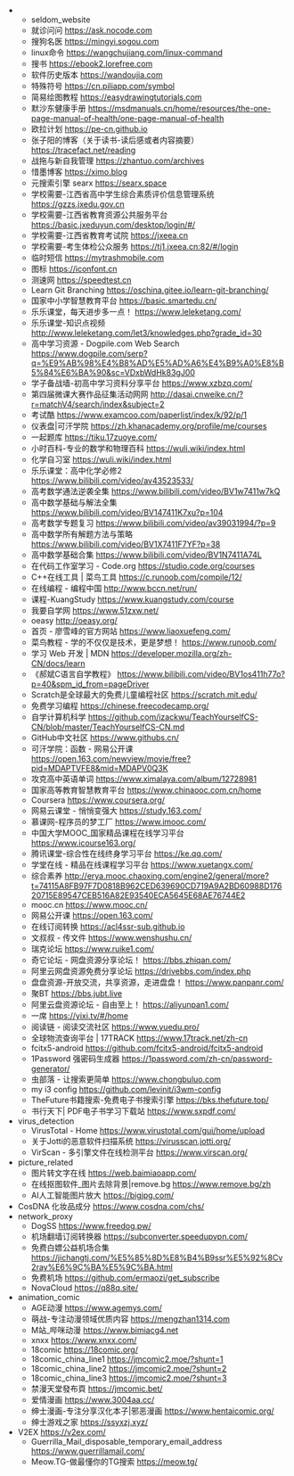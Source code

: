 - * seldom_website
  * 就诊问问 https://ask.nocode.com
  * 搜狗名医 https://mingyi.sogou.com
  * linux命令 https://wangchujiang.com/linux-command
  * 搜书 https://ebook2.lorefree.com
  * 软件历史版本 https://wandoujia.com
  * 特殊符号 https://cn.piliapp.com/symbol
  * 简易绘图教程 https://easydrawingtutorials.com
  * 默沙东健康手册 https://msdmanuals.cn/home/resources/the-one-page-manual-of-health/one-page-manual-of-health
  * 欧拉计划 https://pe-cn.github.io
  * 张子阳的博客（关于读书-读后感或者内容摘要） https://tracefact.net/reading
  * 战拖与新自我管理 https://zhantuo.com/archives
  * 惜墨博客 https://ximo.blog
  * 元搜索引擎 searx https://searx.space
  * 学校需要-江西省高中学生综合素质评价信息管理系统 https://gzzs.jxedu.gov.cn
  * 学校需要-江西省教育资源公共服务平台 https://basic.jxeduyun.com/desktop/login/#/
  * 学校需要-江西省教育考试院 https://jxeea.cn
  * 学校需要-考生体检公众服务 https://tj1.jxeea.cn:82/#/login
  * 临时短信 https://mytrashmobile.com
  * 图标 https://iconfont.cn
  * 测速网 https://speedtest.cn
  * Learn Git Branching https://oschina.gitee.io/learn-git-branching/
  * 国家中小学智慧教育平台 https://basic.smartedu.cn/
  * 乐乐课堂，每天进步多一点！ https://www.leleketang.com/
  * 乐乐课堂-知识点视频 http://www.leleketang.com/let3/knowledges.php?grade_id=30
  * 高中学习资源 - Dogpile.com Web Search https://www.dogpile.com/serp?q=%E9%AB%98%E4%B8%AD%E5%AD%A6%E4%B9%A0%E8%B5%84%E6%BA%90&sc=VDxbWdHk83gJ00
  * 学子备战墙-初高中学习资料分享平台 https://www.xzbzq.com/
  * 第四届微课大赛作品征集活动网网 http://dasai.cnweike.cn/?r=matchV4/search/index&subject=2
  * 考试酷 https://www.examcoo.com/paperlist/index/k/92/p/1
  * 仪表盘|可汗学院 https://zh.khanacademy.org/profile/me/courses
  * 一起题库 https://tiku.17zuoye.com/
  * 小时百科-专业的数学和物理百科 https://wuli.wiki/index.html
  * 化学自习室 https://wuli.wiki/index.html
  * 乐乐课堂：高中化学必修2 https://www.bilibili.com/video/av43523533/
  * 高考数学通法逆袭全集 https://www.bilibili.com/video/BV1w7411w7kQ
  * 高中数学基础与解法全集 https://www.bilibili.com/video/BV147411K7xu?p=104
  * 高考数学专题复习 https://www.bilibili.com/video/av39031994/?p=9
  * 高中数学所有解题方法与策略 https://www.bilibili.com/video/BV1X7411F7YF?p=38
  * 高中数学基础合集 https://www.bilibili.com/video/BV1N7411A74L
  * 在代码工作室学习 - Code.org https://studio.code.org/courses
  * C++在线工具 | 菜鸟工具 https://c.runoob.com/compile/12/
  * 在线编程 - 编程中国 http://www.bccn.net/run/
  * 课程-KuangStudy https://www.kuangstudy.com/course
  * 我要自学网 https://www.51zxw.net/
  * oeasy http://oeasy.org/
  * 首页 - 廖雪峰的官方网站 https://www.liaoxuefeng.com/
  * 菜鸟教程 - 学的不仅仅是技术，更是梦想！ https://www.runoob.com/
  * 学习 Web 开发 | MDN https://developer.mozilla.org/zh-CN/docs/learn
  * 《郝斌C语言自学教程》 https://www.bilibili.com/video/BV1os411h77o?p=40&spm_id_from=pageDriver
  * Scratch是全球最大的免费儿童编程社区 https://scratch.mit.edu/
  * 免费学习编程 https://chinese.freecodecamp.org/
  * 自学计算机科学 https://github.com/izackwu/TeachYourselfCS-CN/blob/master/TeachYourselfCS-CN.md
  * GitHub中文社区 https://www.githubs.cn/
  * 可汗学院：函数 - 网易公开课 https://open.163.com/newview/movie/free?pid=MDAPTVFE8&mid=MDAPV0Q3K
  * 攻克高中英语单词 https://www.ximalaya.com/album/12728981
  * 国家高等教育智慧教育平台 https://www.chinaooc.com.cn/home
  * Coursera https://www.coursera.org/
  * 网易云课堂 - 悄悄变强大 https://study.163.com/
  * 慕课网-程序员的梦工厂 https://www.imooc.com/
  * 中国大学MOOC_国家精品课程在线学习平台 https://www.icourse163.org/
  * 腾讯课堂-综合性在线终身学习平台 https://ke.qq.com/
  * 学堂在线 - 精品在线课程学习平台 https://www.xuetangx.com/
  * 综合素养 http://erya.mooc.chaoxing.com/engine2/general/more?t=74115A8FB97F7D0818B962CED639690CD719A9A2BD60988D17620715E89547CEB516A82E93540ECA5645E68AE76744E2
  * mooc.cn https://www.mooc.cn/
  * 网易公开课 https://open.163.com/
  * 在线订阅转换 https://acl4ssr-sub.github.io
  * 文叔叔 - 传文件 https://www.wenshushu.cn/
  * 瑞克论坛 https://www.ruike1.com/
  * 奇它论坛 - 网盘资源分享论坛！ https://bbs.zhiqan.com/
  * 阿里云网盘资源免费分享论坛 https://drivebbs.com/index.php
  * 盘盘资源-开放交流，共享资源，走进盘盘！ https://www.panpanr.com/
  * 聚BT https://bbs.jubt.live
  * 阿里云盘资源论坛 - 自由至上！ https://aliyunpan1.com/
  * 一席 https://yixi.tv/#/home
  * 阅读链 - 阅读交流社区 https://www.yuedu.pro/
  * 全球物流查询平台 | 17TRACK https://www.17track.net/zh-cn
  * fcitx5-android https://github.com/fcitx5-android/fcitx5-android
  * 1Password 强密码生成器 https://1password.com/zh-cn/password-generator/
  * 虫部落 - 让搜索更简单 https://www.chongbuluo.com
  * my i3 config https://github.com/levinit/i3wm-config
  * TheFuture书籍搜索-免费电子书搜索引擎 https://bks.thefuture.top/
  * 书行天下| PDF电子书学习下载站 https://www.sxpdf.com/
- virus_detection
  * VirusTotal - Home https://www.virustotal.com/gui/home/upload
  * 关于Jotti的恶意软件扫描系统 https://virusscan.jotti.org/
  * VirScan - 多引擎文件在线检测平台 https://www.virscan.org/
- picture_related
  * 图片转文字在线 https://web.baimiaoapp.com/
  * 在线抠图软件_图片去除背景|remove.bg https://www.remove.bg/zh
  * AI人工智能图片放大 https://bigjpg.com/
- CosDNA 化妆品成分 https://www.cosdna.com/chs/
- network_proxy
  * DogSS https://www.freedog.pw/
  * 机场翻墙订阅转换器 https://subconverter.speedupvpn.com/
  * 免费白嫖公益机场合集 https://jichangtj.com/%E5%85%8D%E8%B4%B9ssr%E5%92%8Cv2ray%E6%9C%BA%E5%9C%BA.html
  * 免费机场 https://github.com/ermaozi/get_subscribe
  * NovaCloud https://q88q.site/
- animation_comic
  * AGE动漫 https://www.agemys.com/
  * 萌战-专注动漫领域优质内容 https://mengzhan1314.com
  * M站_哔咪动漫 https://www.bimiacg4.net
  * xnxx https://www.xnxx.com/
  * 18comic https://18comic.org/
  * 18comic_china_line1 https://jmcomic2.moe/?shunt=1
  * 18comic_china_line2 https://jmcomic2.moe/?shunt=2
  * 18comic_china_line3 https://jmcomic2.moe/?shunt=3
  * 禁漫天堂發布頁 https://jmcomic.bet/
  * 爱情漫画 https://www.3004aa.cc/
  * 绅士漫画-专注分享汉化本子|邪恶漫画 https://www.hentaicomic.org/
  * 绅士游戏之家 https://ssyxzj.xyz/
- V2EX https://v2ex.com/
  * Guerrilla_Mail_disposable_temporary_email_address  https://www.guerrillamail.com/
  * Meow.TG-做最懂你的TG搜索 https://meow.tg/